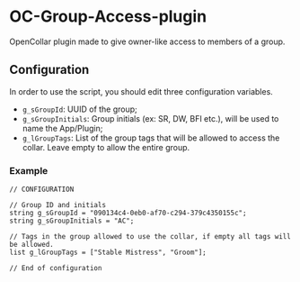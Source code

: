 # OC-Group-Access-plugin
OpenCollar plugin made to give owner-like access to members of a group.

## Configuration

In order to use the script, you should edit three configuration variables.

 * `g_sGroupId`: UUID of the group;
 * `g_sGroupInitials`: Group initials (ex: SR, DW, BFI etc.), will be used to name the App/Plugin;
 * `g_lGroupTags`: List of the group tags that will be allowed to access the collar. Leave empty to allow the entire group.

### Example
```lsl
// CONFIGURATION

// Group ID and initials
string g_sGroupId = "090134c4-0eb0-af70-c294-379c4350155c";
string g_sGroupInitials = "AC";

// Tags in the group allowed to use the collar, if empty all tags will be allowed.
list g_lGroupTags = ["Stable Mistress", "Groom"];

// End of configuration
```